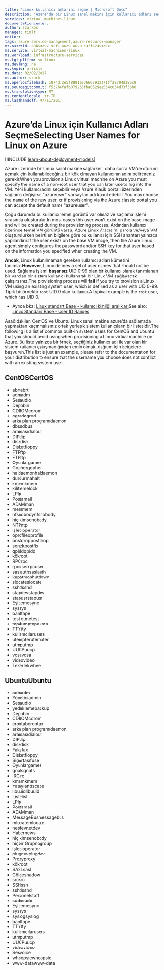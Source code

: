 ```yaml
---
title: "Linux kullanıcı adlarını seçme | Microsoft Docs"
description: "Azure'da bir Linux sanal makine için kullanıcı adları seçin öğrenin."
services: virtual-machines-linux
documentationcenter: 
author: szarkos
manager: timlt
editor: 
tags: azure-service-management,azure-resource-manager
ms.assetid: 33b50c97-92f1-46c9-a623-e37f67459c5c
ms.service: virtual-machines-linux
ms.workload: infrastructure-services
ms.tgt_pltfrm: vm-linux
ms.devlang: na
ms.topic: article
ms.date: 02/02/2017
ms.author: szark
ms.openlocfilehash: 1874d72e5f88816036667932371ff28704d186c8
ms.sourcegitcommit: f537befafb079256fba0529ee554c034d73f36b0
ms.translationtype: MT
ms.contentlocale: tr-TR
ms.lasthandoff: 07/11/2017
---
```

# <a name="selecting-user-names-for-linux-on-azure"></a><span data-ttu-id="0425a-103">Azure’da Linux için Kullanıcı Adları Seçme</span><span class="sxs-lookup"><span data-stu-id="0425a-103">Selecting User Names for Linux on Azure</span></span>
[!INCLUDE [learn-about-deployment-models](../../../includes/learn-about-deployment-models-both-include.md)]

<span data-ttu-id="0425a-104">Azure üzerinde bir Linux sanal makine sağlarken, daha sonra VM'de oturum açmak için kullanabileceğiniz bir kök olmayan kullanıcının adını belirtmeniz gerekir.</span><span class="sxs-lookup"><span data-stu-id="0425a-104">When you provision a Linux virtual machine on Azure you must specify the name of a non-root user that you can later use to log into the VM.</span></span> <span data-ttu-id="0425a-105">Yeni kullanıcı adını seçebilir veya Azure Klasik portalı üzerinden sağlama değişirse "azureuser" varsayılan adı kabul edebilir.</span><span class="sxs-lookup"><span data-stu-id="0425a-105">You may choose the name of the new user, or if provisioning via the Azure classic portal you can accept the default name "azureuser".</span></span>

<span data-ttu-id="0425a-106">Çoğu durumda bu kullanıcı temel görüntü var olmaz ve sağlama işlemi sırasında oluşturulur.</span><span class="sxs-lookup"><span data-stu-id="0425a-106">In most cases this user won't exist on the base image and will be created during the provisioning process.</span></span> <span data-ttu-id="0425a-107">Ardından kullanıcı üzerinde temel VM görüntü varsa, Azure Linux Aracısı'nı parola ve/veya VM oluşturulurken belirtilen bilgilere göre bu kullanıcı için SSH anahtarı yalnızca yapılandırır.</span><span class="sxs-lookup"><span data-stu-id="0425a-107">If the user exists on the base VM image, then the Azure Linux agent simply configures the password and/or SSH key for that user based on the information you specified when creating the VM.</span></span>

<span data-ttu-id="0425a-108">**Ancak**, Linux kullanılmaması gereken kullanıcı adları kümesini tanımlar.</span><span class="sxs-lookup"><span data-stu-id="0425a-108">**However**, Linux defines a set of user names that should not be used.</span></span> <span data-ttu-id="0425a-109">Sağlama işlemi **başarısız** UID 0-99 olan bir kullanıcı olarak tanımlanan bir varolan bir sistem kullanıcı kullanarak bir Linux VM sağlayacak çalışırsanız.</span><span class="sxs-lookup"><span data-stu-id="0425a-109">The provisioning process will **fail** if you try to provision a Linux VM using an existing system user, which is defined as a user with UID 0-99.</span></span> <span data-ttu-id="0425a-110">Tipik bir örnektir `root` UID 0 olan kullanıcı.</span><span class="sxs-lookup"><span data-stu-id="0425a-110">A typical example is the `root` user, which has UID 0.</span></span>

* <span data-ttu-id="0425a-111">Ayrıca bkz: [Linux standart Base - kullanıcı kimliği aralıkları](http://refspecs.linuxfoundation.org/LSB_4.1.0/LSB-Core-generic/LSB-Core-generic/uidrange.html)</span><span class="sxs-lookup"><span data-stu-id="0425a-111">See also: [Linux Standard Base - User ID Ranges](http://refspecs.linuxfoundation.org/LSB_4.1.0/LSB-Core-generic/LSB-Core-generic/uidrange.html)</span></span>

<span data-ttu-id="0425a-112">Aşağıdakiler, CentOS ve Ubuntu Linux sanal makine azure'da sağlamada yapmaktan kaçınmalısınız ortak yerleşik sistem kullanıcıların bir listesidir.</span><span class="sxs-lookup"><span data-stu-id="0425a-112">The following is a list of common built-in system users for CentOS and Ubuntu that you should avoid using when provisioning a Linux virtual machine on Azure.</span></span> <span data-ttu-id="0425a-113">Bu liste yalnızca bir örnek, seçtiğiniz kullanıcı adı ile var olan bir sistem kullanıcı çakışmadığından emin olmak, dağıtım için belgelere başvurun.</span><span class="sxs-lookup"><span data-stu-id="0425a-113">This list is just an example, please refer to the documentation for your distribution to ensure that the username you choose does not conflict with an existing system user.</span></span>

## <a name="centos"></a><span data-ttu-id="0425a-114">CentOS</span><span class="sxs-lookup"><span data-stu-id="0425a-114">CentOS</span></span>
* <span data-ttu-id="0425a-115">abrt</span><span class="sxs-lookup"><span data-stu-id="0425a-115">abrt</span></span>
* <span data-ttu-id="0425a-116">adm</span><span class="sxs-lookup"><span data-stu-id="0425a-116">adm</span></span>
* <span data-ttu-id="0425a-117">Ses</span><span class="sxs-lookup"><span data-stu-id="0425a-117">audio</span></span>
* <span data-ttu-id="0425a-118">Depo</span><span class="sxs-lookup"><span data-stu-id="0425a-118">bin</span></span>
* <span data-ttu-id="0425a-119">CDROM</span><span class="sxs-lookup"><span data-stu-id="0425a-119">cdrom</span></span>
* <span data-ttu-id="0425a-120">cgred</span><span class="sxs-lookup"><span data-stu-id="0425a-120">cgred</span></span>
* <span data-ttu-id="0425a-121">arka plan programı</span><span class="sxs-lookup"><span data-stu-id="0425a-121">daemon</span></span>
* <span data-ttu-id="0425a-122">dbus</span><span class="sxs-lookup"><span data-stu-id="0425a-122">dbus</span></span>
* <span data-ttu-id="0425a-123">araması</span><span class="sxs-lookup"><span data-stu-id="0425a-123">dialout</span></span>
* <span data-ttu-id="0425a-124">DIP</span><span class="sxs-lookup"><span data-stu-id="0425a-124">dip</span></span>
* <span data-ttu-id="0425a-125">disk</span><span class="sxs-lookup"><span data-stu-id="0425a-125">disk</span></span>
* <span data-ttu-id="0425a-126">Disket</span><span class="sxs-lookup"><span data-stu-id="0425a-126">floppy</span></span>
* <span data-ttu-id="0425a-127">FTP</span><span class="sxs-lookup"><span data-stu-id="0425a-127">ftp</span></span>
* <span data-ttu-id="0425a-128">FTP</span><span class="sxs-lookup"><span data-stu-id="0425a-128">ftp</span></span>
* <span data-ttu-id="0425a-129">Oyunlar</span><span class="sxs-lookup"><span data-stu-id="0425a-129">games</span></span>
* <span data-ttu-id="0425a-130">Gopher</span><span class="sxs-lookup"><span data-stu-id="0425a-130">gopher</span></span>
* <span data-ttu-id="0425a-131">haldaemon</span><span class="sxs-lookup"><span data-stu-id="0425a-131">haldaemon</span></span>
* <span data-ttu-id="0425a-132">durdurma</span><span class="sxs-lookup"><span data-stu-id="0425a-132">halt</span></span>
* <span data-ttu-id="0425a-133">kmem</span><span class="sxs-lookup"><span data-stu-id="0425a-133">kmem</span></span>
* <span data-ttu-id="0425a-134">kilitleme</span><span class="sxs-lookup"><span data-stu-id="0425a-134">lock</span></span>
* <span data-ttu-id="0425a-135">LP</span><span class="sxs-lookup"><span data-stu-id="0425a-135">lp</span></span>
* <span data-ttu-id="0425a-136">Posta</span><span class="sxs-lookup"><span data-stu-id="0425a-136">mail</span></span>
* <span data-ttu-id="0425a-137">ADAM</span><span class="sxs-lookup"><span data-stu-id="0425a-137">man</span></span>
* <span data-ttu-id="0425a-138">mem</span><span class="sxs-lookup"><span data-stu-id="0425a-138">mem</span></span>
* <span data-ttu-id="0425a-139">nfsnobody</span><span class="sxs-lookup"><span data-stu-id="0425a-139">nfsnobody</span></span>
* <span data-ttu-id="0425a-140">hiç kimse</span><span class="sxs-lookup"><span data-stu-id="0425a-140">nobody</span></span>
* <span data-ttu-id="0425a-141">NTP</span><span class="sxs-lookup"><span data-stu-id="0425a-141">ntp</span></span>
* <span data-ttu-id="0425a-142">işleci</span><span class="sxs-lookup"><span data-stu-id="0425a-142">operator</span></span>
* <span data-ttu-id="0425a-143">oprofile</span><span class="sxs-lookup"><span data-stu-id="0425a-143">oprofile</span></span>
* <span data-ttu-id="0425a-144">postdrop</span><span class="sxs-lookup"><span data-stu-id="0425a-144">postdrop</span></span>
* <span data-ttu-id="0425a-145">sonek</span><span class="sxs-lookup"><span data-stu-id="0425a-145">postfix</span></span>
* <span data-ttu-id="0425a-146">qpidd</span><span class="sxs-lookup"><span data-stu-id="0425a-146">qpidd</span></span>
* <span data-ttu-id="0425a-147">kök</span><span class="sxs-lookup"><span data-stu-id="0425a-147">root</span></span>
* <span data-ttu-id="0425a-148">RPC</span><span class="sxs-lookup"><span data-stu-id="0425a-148">rpc</span></span>
* <span data-ttu-id="0425a-149">rpcuser</span><span class="sxs-lookup"><span data-stu-id="0425a-149">rpcuser</span></span>
* <span data-ttu-id="0425a-150">saslauth</span><span class="sxs-lookup"><span data-stu-id="0425a-150">saslauth</span></span>
* <span data-ttu-id="0425a-151">kapatma</span><span class="sxs-lookup"><span data-stu-id="0425a-151">shutdown</span></span>
* <span data-ttu-id="0425a-152">slocate</span><span class="sxs-lookup"><span data-stu-id="0425a-152">slocate</span></span>
* <span data-ttu-id="0425a-153">sshd</span><span class="sxs-lookup"><span data-stu-id="0425a-153">sshd</span></span>
* <span data-ttu-id="0425a-154">stapdev</span><span class="sxs-lookup"><span data-stu-id="0425a-154">stapdev</span></span>
* <span data-ttu-id="0425a-155">stapusr</span><span class="sxs-lookup"><span data-stu-id="0425a-155">stapusr</span></span>
* <span data-ttu-id="0425a-156">Eşitleme</span><span class="sxs-lookup"><span data-stu-id="0425a-156">sync</span></span>
* <span data-ttu-id="0425a-157">sys</span><span class="sxs-lookup"><span data-stu-id="0425a-157">sys</span></span>
* <span data-ttu-id="0425a-158">bant</span><span class="sxs-lookup"><span data-stu-id="0425a-158">tape</span></span>
* <span data-ttu-id="0425a-159">test etme</span><span class="sxs-lookup"><span data-stu-id="0425a-159">test</span></span>
* <span data-ttu-id="0425a-160">tcpdump</span><span class="sxs-lookup"><span data-stu-id="0425a-160">tcpdump</span></span>
* <span data-ttu-id="0425a-161">TTY</span><span class="sxs-lookup"><span data-stu-id="0425a-161">tty</span></span>
* <span data-ttu-id="0425a-162">kullanıcılar</span><span class="sxs-lookup"><span data-stu-id="0425a-162">users</span></span>
* <span data-ttu-id="0425a-163">utempter</span><span class="sxs-lookup"><span data-stu-id="0425a-163">utempter</span></span>
* <span data-ttu-id="0425a-164">utmp</span><span class="sxs-lookup"><span data-stu-id="0425a-164">utmp</span></span>
* <span data-ttu-id="0425a-165">UUCP</span><span class="sxs-lookup"><span data-stu-id="0425a-165">uucp</span></span>
* <span data-ttu-id="0425a-166">vcsa</span><span class="sxs-lookup"><span data-stu-id="0425a-166">vcsa</span></span>
* <span data-ttu-id="0425a-167">video</span><span class="sxs-lookup"><span data-stu-id="0425a-167">video</span></span>
* <span data-ttu-id="0425a-168">Tekerlek</span><span class="sxs-lookup"><span data-stu-id="0425a-168">wheel</span></span>

## <a name="ubuntu"></a><span data-ttu-id="0425a-169">Ubuntu</span><span class="sxs-lookup"><span data-stu-id="0425a-169">Ubuntu</span></span>
* <span data-ttu-id="0425a-170">adm</span><span class="sxs-lookup"><span data-stu-id="0425a-170">adm</span></span>
* <span data-ttu-id="0425a-171">Yönetici</span><span class="sxs-lookup"><span data-stu-id="0425a-171">admin</span></span>
* <span data-ttu-id="0425a-172">Ses</span><span class="sxs-lookup"><span data-stu-id="0425a-172">audio</span></span>
* <span data-ttu-id="0425a-173">yedekleme</span><span class="sxs-lookup"><span data-stu-id="0425a-173">backup</span></span>
* <span data-ttu-id="0425a-174">Depo</span><span class="sxs-lookup"><span data-stu-id="0425a-174">bin</span></span>
* <span data-ttu-id="0425a-175">CDROM</span><span class="sxs-lookup"><span data-stu-id="0425a-175">cdrom</span></span>
* <span data-ttu-id="0425a-176">crontab</span><span class="sxs-lookup"><span data-stu-id="0425a-176">crontab</span></span>
* <span data-ttu-id="0425a-177">arka plan programı</span><span class="sxs-lookup"><span data-stu-id="0425a-177">daemon</span></span>
* <span data-ttu-id="0425a-178">araması</span><span class="sxs-lookup"><span data-stu-id="0425a-178">dialout</span></span>
* <span data-ttu-id="0425a-179">DIP</span><span class="sxs-lookup"><span data-stu-id="0425a-179">dip</span></span>
* <span data-ttu-id="0425a-180">disk</span><span class="sxs-lookup"><span data-stu-id="0425a-180">disk</span></span>
* <span data-ttu-id="0425a-181">Faks</span><span class="sxs-lookup"><span data-stu-id="0425a-181">fax</span></span>
* <span data-ttu-id="0425a-182">Disket</span><span class="sxs-lookup"><span data-stu-id="0425a-182">floppy</span></span>
* <span data-ttu-id="0425a-183">Sigortası</span><span class="sxs-lookup"><span data-stu-id="0425a-183">fuse</span></span>
* <span data-ttu-id="0425a-184">Oyunlar</span><span class="sxs-lookup"><span data-stu-id="0425a-184">games</span></span>
* <span data-ttu-id="0425a-185">gnats</span><span class="sxs-lookup"><span data-stu-id="0425a-185">gnats</span></span>
* <span data-ttu-id="0425a-186">IRC</span><span class="sxs-lookup"><span data-stu-id="0425a-186">irc</span></span>
* <span data-ttu-id="0425a-187">kmem</span><span class="sxs-lookup"><span data-stu-id="0425a-187">kmem</span></span>
* <span data-ttu-id="0425a-188">Yatay</span><span class="sxs-lookup"><span data-stu-id="0425a-188">landscape</span></span>
* <span data-ttu-id="0425a-189">libuuid</span><span class="sxs-lookup"><span data-stu-id="0425a-189">libuuid</span></span>
* <span data-ttu-id="0425a-190">Liste</span><span class="sxs-lookup"><span data-stu-id="0425a-190">list</span></span>
* <span data-ttu-id="0425a-191">LP</span><span class="sxs-lookup"><span data-stu-id="0425a-191">lp</span></span>
* <span data-ttu-id="0425a-192">Posta</span><span class="sxs-lookup"><span data-stu-id="0425a-192">mail</span></span>
* <span data-ttu-id="0425a-193">ADAM</span><span class="sxs-lookup"><span data-stu-id="0425a-193">man</span></span>
* <span data-ttu-id="0425a-194">MessageBus</span><span class="sxs-lookup"><span data-stu-id="0425a-194">messagebus</span></span>
* <span data-ttu-id="0425a-195">mlocate</span><span class="sxs-lookup"><span data-stu-id="0425a-195">mlocate</span></span>
* <span data-ttu-id="0425a-196">netdev</span><span class="sxs-lookup"><span data-stu-id="0425a-196">netdev</span></span>
* <span data-ttu-id="0425a-197">Haber</span><span class="sxs-lookup"><span data-stu-id="0425a-197">news</span></span>
* <span data-ttu-id="0425a-198">hiç kimse</span><span class="sxs-lookup"><span data-stu-id="0425a-198">nobody</span></span>
* <span data-ttu-id="0425a-199">hiçbir Grup</span><span class="sxs-lookup"><span data-stu-id="0425a-199">nogroup</span></span>
* <span data-ttu-id="0425a-200">işleci</span><span class="sxs-lookup"><span data-stu-id="0425a-200">operator</span></span>
* <span data-ttu-id="0425a-201">plugdev</span><span class="sxs-lookup"><span data-stu-id="0425a-201">plugdev</span></span>
* <span data-ttu-id="0425a-202">Proxy</span><span class="sxs-lookup"><span data-stu-id="0425a-202">proxy</span></span>
* <span data-ttu-id="0425a-203">kök</span><span class="sxs-lookup"><span data-stu-id="0425a-203">root</span></span>
* <span data-ttu-id="0425a-204">SASL</span><span class="sxs-lookup"><span data-stu-id="0425a-204">sasl</span></span>
* <span data-ttu-id="0425a-205">Gölge</span><span class="sxs-lookup"><span data-stu-id="0425a-205">shadow</span></span>
* <span data-ttu-id="0425a-206">src</span><span class="sxs-lookup"><span data-stu-id="0425a-206">src</span></span>
* <span data-ttu-id="0425a-207">SSH</span><span class="sxs-lookup"><span data-stu-id="0425a-207">ssh</span></span>
* <span data-ttu-id="0425a-208">sshd</span><span class="sxs-lookup"><span data-stu-id="0425a-208">sshd</span></span>
* <span data-ttu-id="0425a-209">Personel</span><span class="sxs-lookup"><span data-stu-id="0425a-209">staff</span></span>
* <span data-ttu-id="0425a-210">sudo</span><span class="sxs-lookup"><span data-stu-id="0425a-210">sudo</span></span>
* <span data-ttu-id="0425a-211">Eşitleme</span><span class="sxs-lookup"><span data-stu-id="0425a-211">sync</span></span>
* <span data-ttu-id="0425a-212">sys</span><span class="sxs-lookup"><span data-stu-id="0425a-212">sys</span></span>
* <span data-ttu-id="0425a-213">syslog</span><span class="sxs-lookup"><span data-stu-id="0425a-213">syslog</span></span>
* <span data-ttu-id="0425a-214">bant</span><span class="sxs-lookup"><span data-stu-id="0425a-214">tape</span></span>
* <span data-ttu-id="0425a-215">TTY</span><span class="sxs-lookup"><span data-stu-id="0425a-215">tty</span></span>
* <span data-ttu-id="0425a-216">kullanıcılar</span><span class="sxs-lookup"><span data-stu-id="0425a-216">users</span></span>
* <span data-ttu-id="0425a-217">utmp</span><span class="sxs-lookup"><span data-stu-id="0425a-217">utmp</span></span>
* <span data-ttu-id="0425a-218">UUCP</span><span class="sxs-lookup"><span data-stu-id="0425a-218">uucp</span></span>
* <span data-ttu-id="0425a-219">video</span><span class="sxs-lookup"><span data-stu-id="0425a-219">video</span></span>
* <span data-ttu-id="0425a-220">Ses</span><span class="sxs-lookup"><span data-stu-id="0425a-220">voice</span></span>
* <span data-ttu-id="0425a-221">whoopsie</span><span class="sxs-lookup"><span data-stu-id="0425a-221">whoopsie</span></span>
* <span data-ttu-id="0425a-222">www-data</span><span class="sxs-lookup"><span data-stu-id="0425a-222">www-data</span></span>

